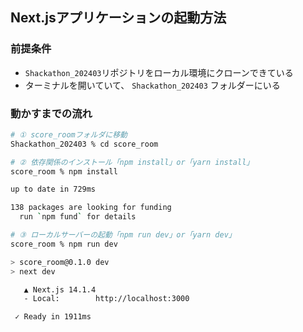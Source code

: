 ## Next.jsアプリケーションの起動方法

### 前提条件

- `Shackathon_202403`リポジトリをローカル環境にクローンできている
- ターミナルを開いていて、 `Shackathon_202403` フォルダーにいる

### 動かすまでの流れ

```bash
# ① score_roomフォルダに移動
Shackathon_202403 % cd score_room 

# ② 依存関係のインストール「npm install」or「yarn install」 
score_room % npm install 

up to date in 729ms

138 packages are looking for funding
  run `npm fund` for details

# ③ ローカルサーバーの起動「npm run dev」or「yarn dev」
score_room % npm run dev 

> score_room@0.1.0 dev
> next dev

   ▲ Next.js 14.1.4
   - Local:        http://localhost:3000

 ✓ Ready in 1911ms
```
